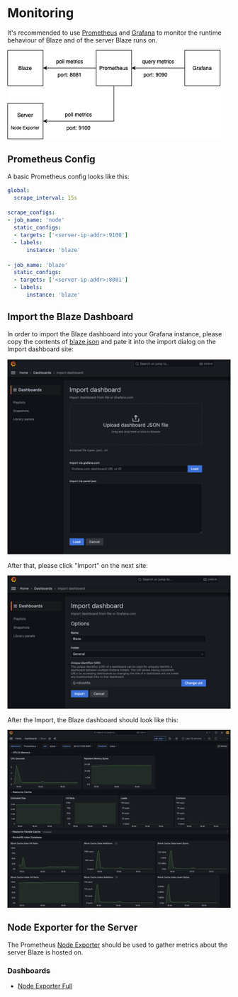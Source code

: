 # Monitoring

It's recommended to use [Prometheus][1] and [Grafana][2] to monitor the runtime behaviour of Blaze and of the server Blaze runs on.

![](monitoring/prometheus.png)

## Prometheus Config

A basic Prometheus config looks like this:

```yaml
global:
  scrape_interval: 15s

scrape_configs:
- job_name: 'node'
  static_configs:
  - targets: ['<server-ip-addr>:9100']
  - labels:
      instance: 'blaze'

- job_name: 'blaze'
  static_configs:
  - targets: ['<server-ip-addr>:8081']
  - labels:
      instance: 'blaze'
```

## Import the Blaze Dashboard

In order to import the Blaze dashboard into your Grafana instance, please copy the contents of [blaze.json](monitoring/blaze.json) and pate it into the import dialog on the Import dashboard site:

![](monitoring/import-dashboard-1.png)

After that, please click "Import" on the next site:

![](monitoring/import-dashboard-2.png)

After the Import, the Blaze dashboard should look like this:

![](monitoring/dashboard.png)

## Node Exporter for the Server

The Prometheus [Node Exporter](https://github.com/prometheus/node_exporter) should be used to gather metrics about the server Blaze is hosted on.

### Dashboards

* [Node Exporter Full](https://grafana.com/grafana/dashboards/1860-node-exporter-full/)

[1]: <https://prometheus.io>
[2]: <https://grafana.com>
